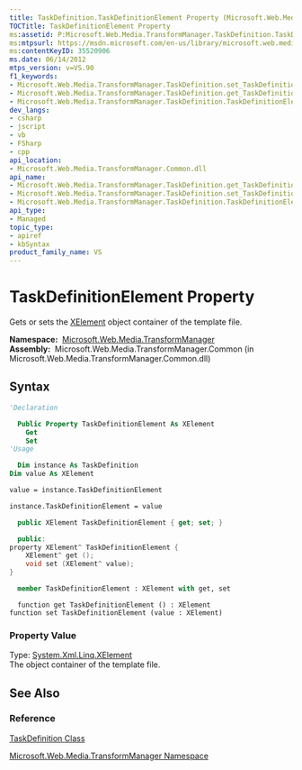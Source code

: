 ```yaml
---
title: TaskDefinition.TaskDefinitionElement Property (Microsoft.Web.Media.TransformManager)
TOCTitle: TaskDefinitionElement Property
ms:assetid: P:Microsoft.Web.Media.TransformManager.TaskDefinition.TaskDefinitionElement
ms:mtpsurl: https://msdn.microsoft.com/en-us/library/microsoft.web.media.transformmanager.taskdefinition.taskdefinitionelement(v=VS.90)
ms:contentKeyID: 35520906
ms.date: 06/14/2012
mtps_version: v=VS.90
f1_keywords:
- Microsoft.Web.Media.TransformManager.TaskDefinition.set_TaskDefinitionElement
- Microsoft.Web.Media.TransformManager.TaskDefinition.get_TaskDefinitionElement
- Microsoft.Web.Media.TransformManager.TaskDefinition.TaskDefinitionElement
dev_langs:
- csharp
- jscript
- vb
- FSharp
- cpp
api_location:
- Microsoft.Web.Media.TransformManager.Common.dll
api_name:
- Microsoft.Web.Media.TransformManager.TaskDefinition.get_TaskDefinitionElement
- Microsoft.Web.Media.TransformManager.TaskDefinition.set_TaskDefinitionElement
- Microsoft.Web.Media.TransformManager.TaskDefinition.TaskDefinitionElement
api_type:
- Managed
topic_type:
- apiref
- kbSyntax
product_family_name: VS
---
```


# TaskDefinitionElement Property

Gets or sets the [XElement](https://msdn.microsoft.com/library/bb340098) object container of the template file.

**Namespace:**  [Microsoft.Web.Media.TransformManager](microsoft-web-media-transformmanager-namespace.md)  
**Assembly:**  Microsoft.Web.Media.TransformManager.Common (in Microsoft.Web.Media.TransformManager.Common.dll)

## Syntax

```vb
'Declaration

  Public Property TaskDefinitionElement As XElement
    Get
    Set
'Usage

  Dim instance As TaskDefinition
Dim value As XElement

value = instance.TaskDefinitionElement

instance.TaskDefinitionElement = value
```

```csharp
  public XElement TaskDefinitionElement { get; set; }
```

```cpp
  public:
property XElement^ TaskDefinitionElement {
    XElement^ get ();
    void set (XElement^ value);
}
```

``` fsharp
  member TaskDefinitionElement : XElement with get, set
```

```jscript
  function get TaskDefinitionElement () : XElement
function set TaskDefinitionElement (value : XElement)
```

### Property Value

Type: [System.Xml.Linq.XElement](https://msdn.microsoft.com/library/bb340098)  
The object container of the template file.  

## See Also

### Reference

[TaskDefinition Class](taskdefinition-class-microsoft-web-media-transformmanager.md)

[Microsoft.Web.Media.TransformManager Namespace](microsoft-web-media-transformmanager-namespace.md)

